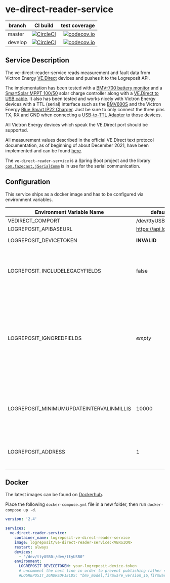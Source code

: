 # ve-direct-reader-service

| branch | CI build | test coverage |
|--------|:--------:|--------------:|
| master  | [![CircleCI](https://circleci.com/gh/logreposit/ve-direct-reader-service/tree/master.svg?style=shield)](https://circleci.com/gh/logreposit/ve-direct-reader-service/tree/master)   | [![codecov.io](https://codecov.io/gh/logreposit/ve-direct-reader-service/branch/master/graphs/badge.svg)](https://codecov.io/gh/logreposit/ve-direct-reader-service/branch/master/graphs/badge.svg)   |
| develop | [![CircleCI](https://circleci.com/gh/logreposit/ve-direct-reader-service/tree/develop.svg?style=shield)](https://circleci.com/gh/logreposit/ve-direct-reader-service/tree/develop) | [![codecov.io](https://codecov.io/gh/logreposit/ve-direct-reader-service/branch/develop/graphs/badge.svg)](https://codecov.io/gh/logreposit/ve-direct-reader-service/branch/develop/graphs/badge.svg) |


## Service Description

The ve-direct-reader-service reads measurement and fault data from Victron Energy [VE.Direct](https://www.victronenergy.com/live/vedirect_protocol:faq) devices and pushes it to the 
Logreposit API.

The implementation has been tested with a [BMV-700 battery monitor](https://www.victronenergy.com/battery-monitors/bmv-700) and a [SmartSolar MPPT 100/50](https://www.victronenergy.com/solar-charge-controllers/smartsolar-100-30-100-50) solar charge controller along with a [VE.Direct to USB cable](https://www.victronenergy.com/accessories/ve-direct-to-usb-interface). It also has been tested and works nicely with Victron Energy devices with a TTL (serial) interface such as the [BMV600S](https://www.victronenergy.com/upload/documents/Manual-BMV-600S-600HS-602S-EN-NL-FR-DE-ES-SE-IT-PT.pdf) and the Victron Energy [Blue Smart IP22 Charger](https://www.victronenergy.com/chargers/blue-smart-ip22-charger). Just be sure to only connect the three pins TX, RX and GND when connecting a [USB-to-TTL Adapter](https://www.amazon.de/USB-TTL-Serial-FT232RL-Arduino-Adapter/dp/B07G87GW4K) to those devices.

All Victron Energy devices which speak the VE.Direct port should be supported.

All measurement values described in the official VE.Direct text protocol documentation, as of beginning of about December 2021, have been implemented and can be found [here](https://github.com/logreposit/ve-direct-reader-service/blob/develop/src/main/kotlin/com/logreposit/vedirectreaderservice/communication/vedirect/VeDirectTextModel.kt). 

The `ve-direct-reader-service` is a Spring Boot project and the library [`com.fazecast.jSerialComm`](https://github.com/Fazecast/jSerialComm) 
is in use for the serial communication.


## Configuration

This service ships as a docker image and has to be configured via environment variables. 

|Environment Variable Name                 | default value              |                                                                                             |
|------------------------------------------|----------------------------|---------------------------------------------------------------------------------------------|
| VEDIRECT_COMPORT                         | /dev/ttyUSB0               |                                                                                             |
| LOGREPOSIT_APIBASEURL                    | https://api.logreposit.com |                                                                                             |
| LOGREPOSIT_DEVICETOKEN                   | **INVALID**                | needs to be changed!                                                                        | 
| LOGREPOSIT_INCLUDELEGACYFIELDS           | false                      | set to true to enable backwards-compatibility to bmv-reader-service                         | 
| LOGREPOSIT_IGNOREDFIELDS                 | *empty*                    | comma separated list of logreposit field names to ignore / not report at all. The names are referring to the `logrepositName` of the `VeDirectField` in the file which can be found [here](https://github.com/logreposit/ve-direct-reader-service/blob/develop/src/main/kotlin/com/logreposit/vedirectreaderservice/communication/vedirect/VeDirectTextModel.kt). |
| LOGREPOSIT_MINIMUMUPDATEINTERVALINMILLIS | 10000                      | minimum update interval in milliseconds, set to `0` to push on every VE.Direct Text update. |
| LOGREPOSIT_ADDRESS                       | 1                          | set to some other value if you have multiple devices                                        |


## Docker

The latest images can be found on [Dockerhub](https://hub.docker.com/r/logreposit/ve-direct-reader-service/tags).

Place the following `docker-compose.yml` file in a new folder, then run `docker-compose up -d`.

```yaml
version: '2.4'

services:
  ve-direct-reader-service:
    container_name: logreposit-ve-direct-reader-service
    image: logreposit/ve-direct-reader-service:<VERSION>
    restart: always
    devices:
      - "/dev/ttyUSB0:/dev/ttyUSB0"
    environment:
      LOGREPOSIT_DEVICETOKEN: your-logreposit-device-token
      # uncomment the next line in order to prevent publishing rather static fields
      #LOGREPOSIT_IGNOREDFIELDS: "bmv_model,firmware_version_16,firmware_version_24,product_id,serial_number,bluetooth_cap"
```
